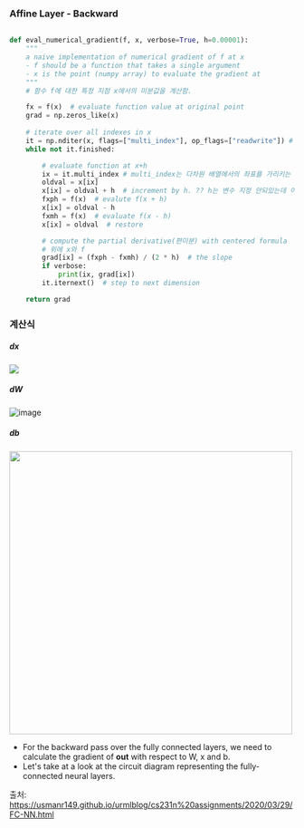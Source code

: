
### Affine Layer - Backward 

```python

def eval_numerical_gradient(f, x, verbose=True, h=0.00001):
    """
    a naive implementation of numerical gradient of f at x
    - f should be a function that takes a single argument
    - x is the point (numpy array) to evaluate the gradient at
    """
    # 함수 f에 대한 특정 지점 x에서의 미분값을 계산함.

    fx = f(x)  # evaluate function value at original point
    grad = np.zeros_like(x)
    
    # iterate over all indexes in x
    it = np.nditer(x, flags=["multi_index"], op_flags=["readwrite"]) # np.nditer : 다차원 배열을 iterate하는 numpy 전용 함수.  
    while not it.finished:

        # evaluate function at x+h
        ix = it.multi_index # multi_index는 다차원 배열에서의 좌표를 가리키는 튜플임. 
        oldval = x[ix]
        x[ix] = oldval + h  # increment by h. ?? h는 변수 지정 안되있는데 이가 뭔가요..? 상수인가요..??
        fxph = f(x)  # evalute f(x + h)
        x[ix] = oldval - h
        fxmh = f(x)  # evaluate f(x - h)
        x[ix] = oldval  # restore

        # compute the partial derivative(편미분) with centered formula
        # 위에 x와 f
        grad[ix] = (fxph - fxmh) / (2 * h)  # the slope
        if verbose:
            print(ix, grad[ix])
        it.iternext()  # step to next dimension

    return grad
```

### 계산식 
##### dx
<img src="https://github.com/sandartchip/TIL/assets/15938354/af0cedd4-ecdb-4111-819d-f7924d024014" />

##### dW
![image](https://github.com/sandartchip/TIL/assets/15938354/e5b09603-1b93-42c9-897d-17685c48d052)

##### db


<img src="https://github.com/sandartchip/TIL/assets/15938354/01dc7f21-005d-4def-9dc9-099e94335967" width="500px"/>

- For the backward pass over the fully connected layers, we need to calculate the gradient of **out** with respect to W, x and b.
- Let's take at a look at the circuit diagram representing the fully-connected neural layers.
 

출처:
https://usmanr149.github.io/urmlblog/cs231n%20assignments/2020/03/29/FC-NN.html
